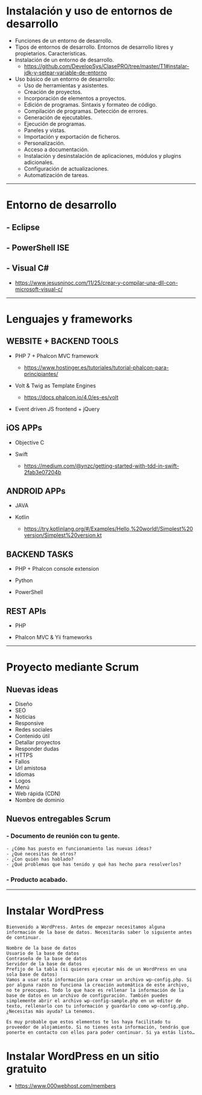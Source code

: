 # Instalación y uso de entornos de desarrollo
- Funciones de un entorno de desarrollo.
- Tipos de entornos de desarrollo. Entornos de desarrollo libres y propietarios. Características.
- Instalación de un entorno de desarrollo.
  * https://github.com/DevelopSys/ClasePRO/tree/master/T1#instalar-jdk-y-setear-variable-de-entorno
- Uso básico de un entorno de desarrollo:
  - Uso de herramientas y asistentes.
  - Creación de proyectos.
  - Incorporación de elementos a proyectos.
  - Edición de programas. Sintaxis y formateo de código.
  - Compilación de programas. Detección de errores.
  - Generación de ejecutables.
  - Ejecución de programas.
  - Paneles y vistas.
  - Importación y exportación de ficheros.
  - Personalización.
  - Acceso a documentación.
  - Instalación y desinstalación de aplicaciones, módulos y plugins adicionales.
  - Configuración de actualizaciones.
  - Automatización de tareas.

-----------------------------

# Entorno de desarrollo

## - Eclipse

## - PowerShell ISE

## - Visual C#
  * https://www.jesusninoc.com/11/25/crear-y-compilar-una-dll-con-microsoft-visual-c/

-----------------------------

# Lenguajes y frameworks

## WEBSITE + BACKEND TOOLS

- PHP 7 + Phalcon MVC framework
  * https://www.hostinger.es/tutoriales/tutorial-phalcon-para-principiantes/

- Volt & Twig as Template Engines
  * https://docs.phalcon.io/4.0/es-es/volt

- Event driven JS frontend + jQuery

## iOS APPs

- Objective C

- Swift 
  * https://medium.com/@ynzc/getting-started-with-tdd-in-swift-2fab3e07204b

## ANDROID APPs

- JAVA

- Kotlin 
  * https://try.kotlinlang.org/#/Examples/Hello,%20world!/Simplest%20version/Simplest%20version.kt

## BACKEND TASKS

- PHP + Phalcon console extension

- Python

- PowerShell

## REST APIs

- PHP

- Phalcon MVC & Yii frameworks

-----------------------------

# Proyecto mediante Scrum 

## Nuevas ideas
- Diseño
- SEO
- Noticias
- Responsive
- Redes sociales
- Contenido útil
- Detallar proyectos
- Responder dudas
- HTTPS
- Fallos
- Url amistosa
- Idiomas
- Logos
- Menú
- Web rápida (CDN)
- Nombre de dominio

## Nuevos entregables Scrum

### - Documento de reunión con tu gente.
    - ¿Cómo has puesto en funcionamiento las nuevas ideas?
    - ¿Qué necesitas de otros?
    - ¿Con quién has hablado?
    - ¿Qué problemas que has tenido y qué has hecho para resolverlos?
    
### - Producto acabado.

-----------------------------

# Instalar WordPress
```
Bienvenido a WordPress. Antes de empezar necesitamos alguna información de la base de datos. Necesitarás saber lo siguiente antes de continuar.

Nombre de la base de datos
Usuario de la base de datos
Contraseña de la base de datos
Servidor de la base de datos
Prefijo de la tabla (si quieres ejecutar más de un WordPress en una sola base de datos)
Vamos a usar esta información para crear un archivo wp-config.php. Si por alguna razón no funciona la creación automática de este archivo, no te preocupes. Todo lo que hace es rellenar la información de la base de datos en un archivo de configuración. También puedes simplemente abrir el archivo wp-config-sample.php en un editor de texto, rellenarlo con tu información y guardarlo como wp-config.php. ¿Necesitas más ayuda? La tenemos.

Es muy probable que estos elementos te los haya facilitado tu proveedor de alojamiento. Si no tienes esta información, tendrás que ponerte en contacto con ellos para poder continuar. Si ya estás listo…
```

# Instalar WordPress en un sitio gratuito
* https://www.000webhost.com/members
